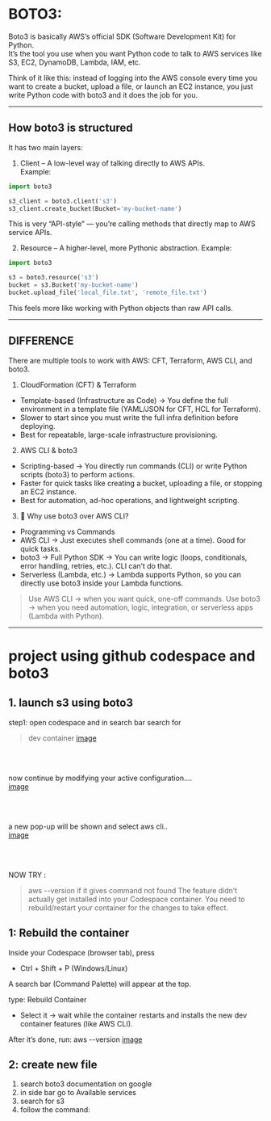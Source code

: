 # BOTO3:
Boto3 is basically AWS’s official SDK (Software Development Kit) for Python. <br>
It’s the tool you use when you want Python code to talk to AWS services like S3, EC2, DynamoDB, Lambda, IAM, etc. <br>

Think of it like this: instead of logging into the AWS console every time you want to create a bucket, upload a file, or launch an EC2 instance, you just write Python code with boto3 and it does the job for you.

---

## How boto3 is structured

It has two main layers:

1. Client – A low-level way of talking directly to AWS APIs. <br>
Example:
```python
import boto3

s3_client = boto3.client('s3')
s3_client.create_bucket(Bucket='my-bucket-name')
```
This is very “API-style” — you’re calling methods that directly map to AWS service APIs.


2. Resource – A higher-level, more Pythonic abstraction.
Example:
```python
import boto3

s3 = boto3.resource('s3')
bucket = s3.Bucket('my-bucket-name')
bucket.upload_file('local_file.txt', 'remote_file.txt')
```
This feels more like working with Python objects than raw API calls.



---


## DIFFERENCE
There are multiple tools to work with AWS: CFT, Terraform, AWS CLI, and boto3.
1. CloudFormation (CFT) & Terraform
- Template-based (Infrastructure as Code) → You define the full environment in a template file (YAML/JSON for CFT, HCL for Terraform).
- Slower to start since you must write the full infra definition before deploying.
- Best for repeatable, large-scale infrastructure provisioning.

2. AWS CLI & boto3
- Scripting-based → You directly run commands (CLI) or write Python scripts (boto3) to perform actions.
- Faster for quick tasks like creating a bucket, uploading a file, or stopping an EC2 instance.
- Best for automation, ad-hoc operations, and lightweight scripting.


3. 🚀 Why use boto3 over AWS CLI?
- Programming vs Commands
- AWS CLI → Just executes shell commands (one at a time). Good for  quick tasks.
- boto3 → Full Python SDK → You can write logic (loops, conditionals, error handling, retries, etc.). CLI can’t do that.
- Serverless (Lambda, etc.) → Lambda supports Python, so you can directly use boto3 inside your Lambda functions.

> Use AWS CLI → when you want quick, one-off commands.
> Use boto3 → when you need automation, logic, integration, or serverless apps (Lambda with Python).

---

# project using github codespace and boto3
## 1. launch s3 using boto3

step1: open codespace and in search bar search for <br>
> dev container
[image]()

<br><br>

now continue by modifying your active configuration.... <br>
[image]()

<br><br>

a new pop-up will be shown and select aws cli..<br>
[image]()

<br><br>


NOW TRY :  
> aws --version
> if it gives command not found The feature didn’t actually get installed into your Codespace container.
> You need to rebuild/restart your container for the changes to take effect.

## 1: Rebuild the container
Inside your Codespace (browser tab), press
- Ctrl + Shift + P (Windows/Linux)

A search bar (Command Palette) will appear at the top.

type: Rebuild Container
- Select it → wait while the container restarts and installs the new dev container features (like AWS CLI).

After it’s done, run:
aws --version
[image]()


## 2: create new file 

1. search boto3 documentation on google
2. in side bar go to Available services
3. search for s3
4. follow the command:
